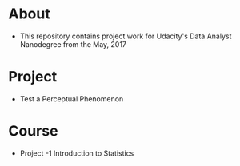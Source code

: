 # About
* This repository contains project work for Udacity's Data Analyst Nanodegree from the May, 2017
# Project
* Test a Perceptual Phenomenon
# Course
* Project -1 Introduction to Statistics

